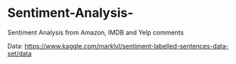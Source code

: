 # Sentiment-Analysis-
Sentiment Analysis from Amazon, IMDB and Yelp comments 

Data: https://www.kaggle.com/marklvl/sentiment-labelled-sentences-data-set/data
